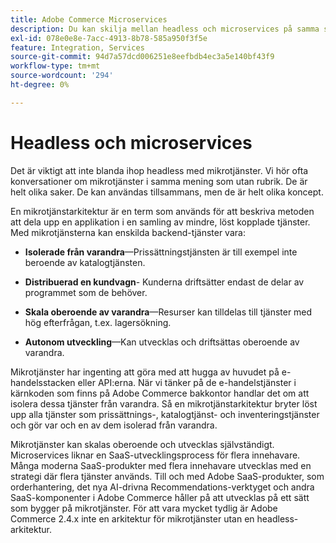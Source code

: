 ```yaml
---
title: Adobe Commerce Microservices
description: Du kan skilja mellan headless och microservices på samma sätt som i Adobe Commerce.
exl-id: 078e0e8e-7acc-4913-8b78-585a950f3f5e
feature: Integration, Services
source-git-commit: 94d7a57dcd006251e8eefbdb4ec3a5e140bf43f9
workflow-type: tm+mt
source-wordcount: '294'
ht-degree: 0%

---
```


# Headless och microservices

Det är viktigt att inte blanda ihop headless med mikrotjänster. Vi hör ofta konversationer om mikrotjänster i samma mening som utan rubrik. De är helt olika saker. De kan användas tillsammans, men de är helt olika koncept.

En mikrotjänstarkitektur är en term som används för att beskriva metoden att dela upp en applikation i en samling av mindre, löst kopplade tjänster. Med mikrotjänsterna kan enskilda backend-tjänster vara:

- **Isolerade från varandra**—Prissättningstjänsten är till exempel inte beroende av katalogtjänsten.

- **Distribuerad en kundvagn**- Kunderna driftsätter endast de delar av programmet som de behöver.

- **Skala oberoende av varandra**—Resurser kan tilldelas till tjänster med hög efterfrågan, t.ex. lagersökning.

- **Autonom utveckling**—Kan utvecklas och driftsättas oberoende av varandra.

Mikrotjänster har ingenting att göra med att hugga av huvudet på e-handelsstacken eller API:erna. När vi tänker på de e-handelstjänster i kärnkoden som finns på Adobe Commerce bakkontor handlar det om att isolera dessa tjänster från varandra. Så en mikrotjänstarkitektur bryter löst upp alla tjänster som prissättnings-, katalogtjänst- och inventeringstjänster och gör var och en av dem isolerad från varandra.

Mikrotjänster kan skalas oberoende och utvecklas självständigt. Microservices liknar en SaaS-utvecklingsprocess för flera innehavare. Många moderna SaaS-produkter med flera innehavare utvecklas med en strategi där flera tjänster används. Till och med Adobe SaaS-produkter, som orderhantering, det nya AI-drivna Recommendations-verktyget och andra SaaS-komponenter i Adobe Commerce håller på att utvecklas på ett sätt som bygger på mikrotjänster. För att vara mycket tydlig är Adobe Commerce 2.4.x inte en arkitektur för mikrotjänster utan en headless-arkitektur.

